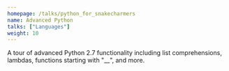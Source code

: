 ```yaml
---
homepage: /talks/python_for_snakecharmers
name: Advanced Python
talks: ["Languages"]
weight: 10
---
```


A tour of advanced Python 2.7 functionality including list comprehensions,
lambdas, functions starting with "__", and more.

